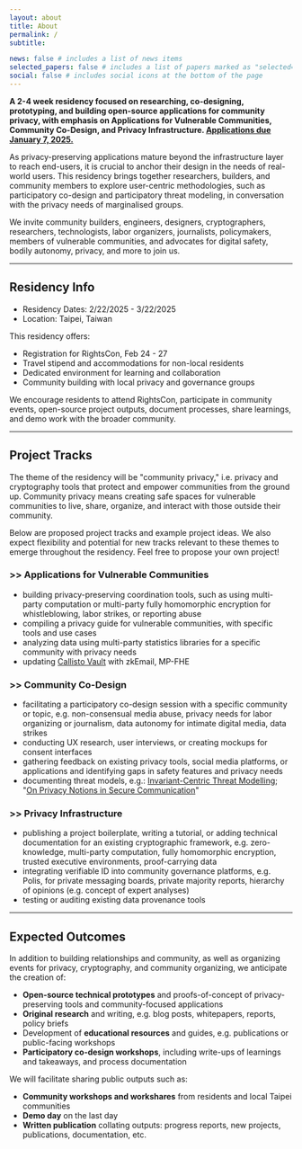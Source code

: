 ```yaml
---
layout: about
title: About
permalink: /
subtitle:

news: false # includes a list of news items
selected_papers: false # includes a list of papers marked as "selected={true}"
social: false # includes social icons at the bottom of the page
---
```


**A 2-4 week residency focused on researching, co-designing, prototyping, and building open-source applications for community privacy, with emphasis on Applications for Vulnerable Communities, Community Co-Design, and Privacy Infrastructure. [Applications due January 7, 2025.](https://airtable.com/appqz1LytVCVxTw3z/pagqSIwADrFRVIPl3/form)**

As privacy-preserving applications mature beyond the infrastructure layer to reach end-users, it is crucial to anchor their design in the needs of real-world users. This residency brings together researchers, builders, and community members to explore user-centric methodologies, such as participatory co-design and participatory threat modeling, in conversation with the privacy needs of marginalised groups.

We invite community builders, engineers, designers, cryptographers, researchers, technologists, labor organizers, journalists, policymakers, members of vulnerable communities, and advocates for digital safety, bodily autonomy, privacy, and more to join us.

---

## Residency Info

- Residency Dates: 2/22/2025 - 3/22/2025
- Location: Taipei, Taiwan

This residency offers:

- Registration for RightsCon, Feb 24 - 27
- Travel stipend and accommodations for non-local residents
- Dedicated environment for learning and collaboration
- Community building with local privacy and governance groups

We encourage residents to attend RightsCon, participate in community events, open-source project outputs, document processes, share learnings, and demo work with the broader community.

---

## Project Tracks

The theme of the residency will be "community privacy," i.e. privacy and cryptography tools that protect and empower communities from the ground up. Community privacy means creating safe spaces for vulnerable communities to live, share, organize, and interact with those outside their community.

Below are proposed project tracks and example project ideas. We also expect flexibility and potential for new tracks relevant to these themes to emerge throughout the residency. Feel free to propose your own project!

### >> Applications for Vulnerable Communities

- building privacy-preserving coordination tools, such as using multi-party computation or multi-party fully homomorphic encryption for whistleblowing, labor strikes, or reporting abuse
- compiling a privacy guide for vulnerable communities, with specific tools and use cases
- analyzing data using multi-party statistics libraries for a specific community with privacy needs
- updating [Callisto Vault](https://www.projectcallisto.org/callistovault) with zkEmail, MP-FHE

### >> Community Co-Design

- facilitating a participatory co-design session with a specific community or topic, e.g. non-consensual media abuse, privacy needs for labor organizing or journalism, data autonomy for intimate digital media, data strikes
- conducting UX research, user interviews, or creating mockups for consent interfaces
- gathering feedback on existing privacy tools, social media platforms, or applications and identifying gaps in safety features and privacy needs
- documenting threat models, e.g.: [Invariant-Centric Threat Modelling](https://github.com/defuse/ictm); "[On Privacy Notions in Secure Communication](https://www.freehaven.net/anonbib/cache/notions-pets2019.pdf)"

### >> Privacy Infrastructure

- publishing a project boilerplate, writing a tutorial, or adding technical documentation for an existing cryptographic framework, e.g. zero-knowledge, multi-party computation, fully homomorphic encryption, trusted executive environments, proof-carrying data
- integrating verifiable ID into community governance platforms, e.g. Polis, for private messaging boards, private majority reports, hierarchy of opinions (e.g. concept of expert analyses)
- testing or auditing existing data provenance tools

---

## Expected Outcomes

In addition to building relationships and community, as well as organizing events for privacy, cryptography, and community organizing, we anticipate the creation of:

- **Open-source technical prototypes** and proofs-of-concept of privacy-preserving tools and community-focused applications
- **Original research** and writing, e.g. blog posts, whitepapers, reports, policy briefs
- Development of **educational resources** and guides, e.g. publications or public-facing workshops
- **Participatory co-design workshops**, including write-ups of learnings and takeaways, and process documentation

We will facilitate sharing public outputs such as:

- **Community workshops and workshares** from residents and local Taipei communities
- **Demo day** on the last day
- **Written publication** collating outputs: progress reports, new projects, publications, documentation, etc.
